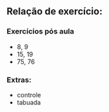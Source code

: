 ## Relação de exercício:

### Exercícios pós aula
 - 8, 9
 - 15, 19
 - 75, 76

### Extras:
 - controle
 - tabuada
